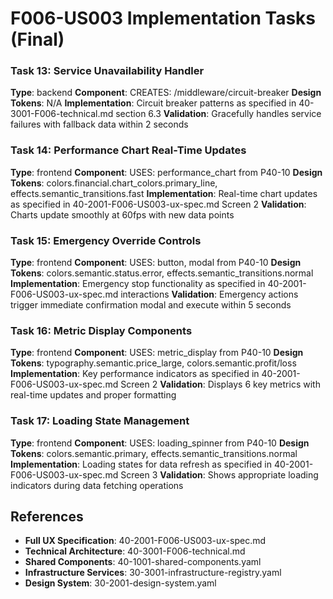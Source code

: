 # F006-US003 Implementation Tasks (Final)

### Task 13: Service Unavailability Handler
**Type**: backend
**Component**: CREATES: /middleware/circuit-breaker
**Design Tokens**: N/A
**Implementation**: 
Circuit breaker patterns as specified in 40-3001-F006-technical.md section 6.3
**Validation**: Gracefully handles service failures with fallback data within 2 seconds

### Task 14: Performance Chart Real-Time Updates
**Type**: frontend
**Component**: USES: performance_chart from P40-10
**Design Tokens**: colors.financial.chart_colors.primary_line, effects.semantic_transitions.fast
**Implementation**: 
Real-time chart updates as specified in 40-2001-F006-US003-ux-spec.md Screen 2
**Validation**: Charts update smoothly at 60fps with new data points

### Task 15: Emergency Override Controls
**Type**: frontend
**Component**: USES: button, modal from P40-10
**Design Tokens**: colors.semantic.status.error, effects.semantic_transitions.normal
**Implementation**: 
Emergency stop functionality as specified in 40-2001-F006-US003-ux-spec.md interactions
**Validation**: Emergency actions trigger immediate confirmation modal and execute within 5 seconds

### Task 16: Metric Display Components
**Type**: frontend
**Component**: USES: metric_display from P40-10
**Design Tokens**: typography.semantic.price_large, colors.semantic.profit/loss
**Implementation**: 
Key performance indicators as specified in 40-2001-F006-US003-ux-spec.md Screen 2
**Validation**: Displays 6 key metrics with real-time updates and proper formatting

### Task 17: Loading State Management
**Type**: frontend
**Component**: USES: loading_spinner from P40-10
**Design Tokens**: colors.semantic.primary, effects.semantic_transitions.normal
**Implementation**: 
Loading states for data refresh as specified in 40-2001-F006-US003-ux-spec.md Screen 3
**Validation**: Shows appropriate loading indicators during data fetching operations

## References
- **Full UX Specification**: 40-2001-F006-US003-ux-spec.md
- **Technical Architecture**: 40-3001-F006-technical.md
- **Shared Components**: 40-1001-shared-components.yaml
- **Infrastructure Services**: 30-3001-infrastructure-registry.yaml
- **Design System**: 30-2001-design-system.yaml